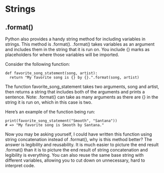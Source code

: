 # Strings

## .format()
Python also provides a handy string method for including variables in strings. This method is .format(). .format() takes variables as an argument and includes them in the string that it is run on. You include {} marks as placeholders for where those variables will be imported.

Consider the following function:
```PY
def favorite_song_statement(song, artist):
  return "My favorite song is {} by {}.".format(song, artist)
```

The function favorite_song_statement takes two arguments, song and artist, then returns a string that includes both of the arguments and prints a sentence. Note: .format() can take as many arguments as there are {} in the string it is run on, which in this case is two.

Here’s an example of the function being run:
```PY
print(favorite_song_statement("Smooth", "Santana"))
# => "My favorite song is Smooth by Santana."
```

Now you may be asking yourself, I could have written this function using string concatenation instead of .format(), why is this method better? The answer is legibility and reusability. It is much easier to picture the end result .format() than it is to picture the end result of string concatenation and legibility is everything. You can also reuse the same base string with different variables, allowing you to cut down on unnecessary, hard to interpret code.
